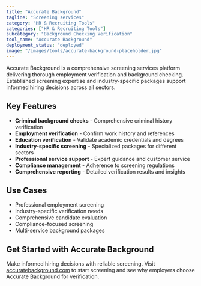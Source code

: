 ```yaml
---
title: "Accurate Background"
tagline: "Screening services"
category: "HR & Recruiting Tools"
categories: ["HR & Recruiting Tools"]
subcategory: "Background Checking Verification"
tool_name: "Accurate Background"
deployment_status: "deployed"
image: "/images/tools/accurate-background-placeholder.jpg"
---
```

Accurate Background is a comprehensive screening services platform delivering thorough employment verification and background checking. Established screening expertise and industry-specific packages support informed hiring decisions across all sectors.

## Key Features

- **Criminal background checks** - Comprehensive criminal history verification
- **Employment verification** - Confirm work history and references
- **Education verification** - Validate academic credentials and degrees
- **Industry-specific screening** - Specialized packages for different sectors
- **Professional service support** - Expert guidance and customer service
- **Compliance management** - Adherence to screening regulations
- **Comprehensive reporting** - Detailed verification results and insights

## Use Cases

- Professional employment screening
- Industry-specific verification needs
- Comprehensive candidate evaluation
- Compliance-focused screening
- Multi-service background packages

## Get Started with Accurate Background

Make informed hiring decisions with reliable screening. Visit [accuratebackground.com](https://www.accuratebackground.com) to start screening and see why employers choose Accurate Background for verification.
